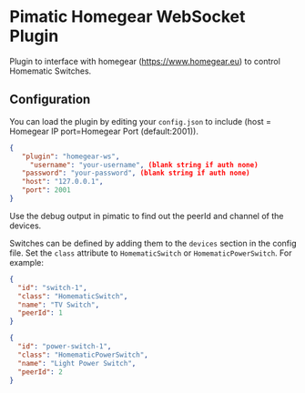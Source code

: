 Pimatic Homegear WebSocket Plugin
=================================

Plugin to interface with homegear (https://www.homegear.eu) to control Homematic Switches.

Configuration
-------------
You can load the plugin by editing your `config.json` to include (host = Homegear IP port=Homegear Port (default:2001)).

````json
{
   "plugin": "homegear-ws",
	 "username": "your-username", (blank string if auth none)
   "password": "your-password", (blank string if auth none)
   "host": "127.0.0.1",
   "port": 2001
}
````

Use the debug output in pimatic to find out the peerId and channel of the devices.

Switches can be defined by adding them to the `devices` section in the config file.
Set the `class` attribute to `HomematicSwitch` or `HomematicPowerSwitch`. For example:

```json
{
  "id": "switch-1",
  "class": "HomematicSwitch",
  "name": "TV Switch",
  "peerId": 1
}
```
```json
{
  "id": "power-switch-1",
  "class": "HomematicPowerSwitch",
  "name": "Light Power Switch",
  "peerId": 2
}
```
